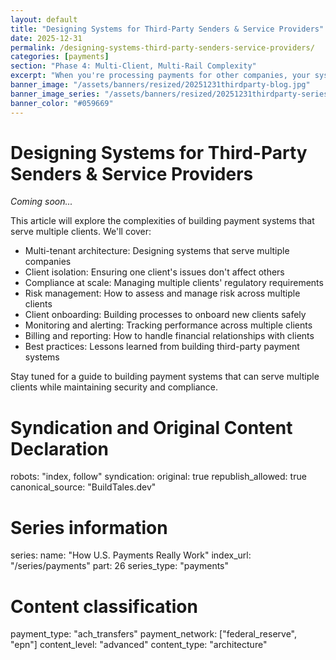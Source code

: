 ```yaml
---
layout: default
title: "Designing Systems for Third-Party Senders & Service Providers"
date: 2025-12-31
permalink: /designing-systems-third-party-senders-service-providers/
categories: [payments]
section: "Phase 4: Multi-Client, Multi-Rail Complexity"
excerpt: "When you're processing payments for other companies, your system design needs to handle multiple clients, rails, and compliance requirements."
banner_image: "/assets/banners/resized/20251231thirdparty-blog.jpg"
banner_image_series: "/assets/banners/resized/20251231thirdparty-series.jpg"
banner_color: "#059669"
---
```


# Designing Systems for Third-Party Senders & Service Providers

*Coming soon...*

This article will explore the complexities of building payment systems that serve multiple clients. We'll cover:

- Multi-tenant architecture: Designing systems that serve multiple companies
- Client isolation: Ensuring one client's issues don't affect others
- Compliance at scale: Managing multiple clients' regulatory requirements
- Risk management: How to assess and manage risk across multiple clients
- Client onboarding: Building processes to onboard new clients safely
- Monitoring and alerting: Tracking performance across multiple clients
- Billing and reporting: How to handle financial relationships with clients
- Best practices: Lessons learned from building third-party payment systems

Stay tuned for a guide to building payment systems that can serve multiple clients while maintaining security and compliance.

# Syndication and Original Content Declaration
robots: "index, follow"
syndication:
  original: true
  republish_allowed: true
  canonical_source: "BuildTales.dev"

# Series information
series:
  name: "How U.S. Payments Really Work"
  index_url: "/series/payments"
  part: 26
  series_type: "payments"

# Content classification
payment_type: "ach_transfers"
payment_network: ["federal_reserve", "epn"]
content_level: "advanced"
content_type: "architecture"

